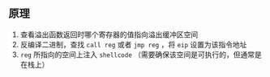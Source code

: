 ## 原理

1. 查看溢出函数返回时哪个寄存器的值指向溢出缓冲区空间
2. 反编译二进制，查找 `call reg` 或者 `jmp reg` ，将 `eip` 设置为该指令地址
3. `reg` 所指向的空间上注入 `shellcode` （需要确保该空间是可执行的，但通常是在栈上）